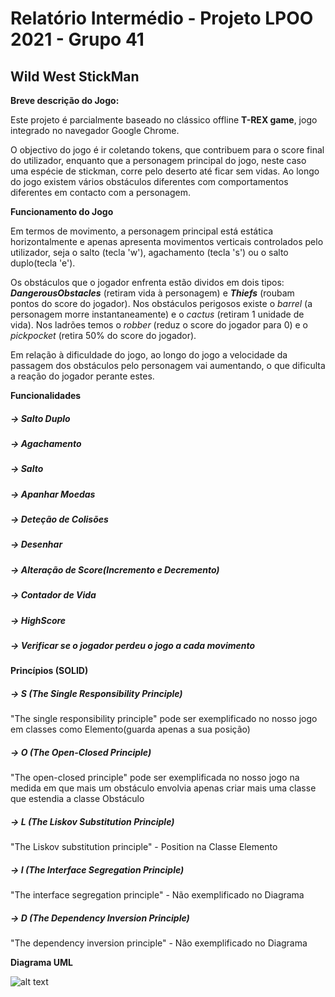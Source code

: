 Relatório Intermédio - Projeto LPOO 2021 - Grupo 41
===============

## Wild West StickMan

**Breve descrição do Jogo:**



Este projeto é parcialmente baseado no clássico offline **T-REX game**, jogo integrado no navegador Google Chrome.

O objectivo do jogo é ir coletando tokens, que contribuem para o score final do utilizador, enquanto que a personagem principal do jogo, neste caso uma espécie de stickman, corre pelo deserto até ficar sem vidas. Ao longo do jogo existem vários obstáculos diferentes com comportamentos diferentes em contacto com a personagem.


**Funcionamento do Jogo**

Em termos de movimento, a personagem principal está estática horizontalmente e apenas apresenta movimentos verticais controlados pelo utilizador, seja o salto (tecla 'w'), agachamento (tecla 's') ou o salto duplo(tecla 'e').

Os obstáculos que o jogador enfrenta estão dividos em dois tipos: ***DangerousObstacles*** (retiram vida à personagem) e ***Thiefs*** (roubam pontos do score do jogador). Nos obstáculos perigosos existe o *barrel* (a personagem morre instantaneamente) e o *cactus* (retiram 1 unidade de vida). Nos ladrões temos o *robber* (reduz o score do jogador para 0) e o *pickpocket* (retira 50% do score do jogador).

Em relação à dificuldade do jogo, ao longo do jogo a velocidade da passagem dos obstáculos pelo personagem vai aumentando, o que dificulta a reação do jogador perante estes.


**Funcionalidades**


##### -> Salto Duplo

##### -> Agachamento

##### -> Salto

##### -> Apanhar Moedas

##### -> Deteção de Colisões

##### -> Desenhar

##### -> Alteração de Score(Incremento e Decremento)

##### -> Contador de Vida

##### -> HighScore

##### -> Verificar se o jogador perdeu o jogo a cada movimento


**Princípios (SOLID)**


##### -> S (The Single Responsibility Principle)

"The single responsibility principle" pode ser exemplificado no nosso jogo em classes como Elemento(guarda apenas a sua posição)

##### -> O (The Open-Closed Principle)

"The open-closed principle" pode ser exemplificada no nosso jogo na medida em que mais um obstáculo envolvia apenas criar mais uma classe que estendia a classe Obstáculo 

##### -> L (The Liskov Substitution Principle)

"The Liskov substitution principle" - Position na Classe Elemento

##### -> I (The Interface  Segregation Principle)

"The interface segregation principle" - Não exemplificado no Diagrama

##### -> D (The Dependency Inversion Principle)

"The dependency inversion principle" - Não exemplificado no Diagrama


**Diagrama UML**

![alt text](https://github.com/FEUP-LPOO-2021/lpoo-2021-g41/blob/master/Images/DiagramaUML.png?raw=true)






















